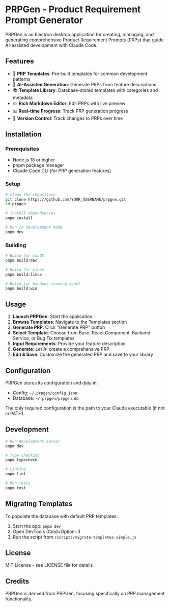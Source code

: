 # PRPGen - Product Requirement Prompt Generator

PRPGen is an Electron desktop application for creating, managing, and generating comprehensive Product Requirement Prompts (PRPs) that guide AI-assisted development with Claude Code.

## Features

- 📝 **PRP Templates**: Pre-built templates for common development patterns
- 🤖 **AI-Assisted Generation**: Generate PRPs from feature descriptions
- 📚 **Template Library**: Database-stored templates with categories and metadata
- ✏️ **Rich Markdown Editor**: Edit PRPs with live preview
- 📊 **Real-time Progress**: Track PRP generation progress
- 🔄 **Version Control**: Track changes to PRPs over time

## Installation

### Prerequisites

- Node.js 18 or higher
- pnpm package manager
- Claude Code CLI (for PRP generation features)

### Setup

```bash
# Clone the repository
git clone https://github.com/YOUR_USERNAME/prpgen.git
cd prpgen

# Install dependencies
pnpm install

# Run in development mode
pnpm dev
```

### Building

```bash
# Build for macOS
pnpm build:mac

# Build for Linux
pnpm build:linux

# Build for Windows (coming soon)
pnpm build:win
```

## Usage

1. **Launch PRPGen**: Start the application
2. **Browse Templates**: Navigate to the Templates section
3. **Generate PRP**: Click "Generate PRP" button
4. **Select Template**: Choose from Base, React Component, Backend Service, or Bug Fix templates
5. **Input Requirements**: Provide your feature description
6. **Generate**: Let AI create a comprehensive PRP
7. **Edit & Save**: Customize the generated PRP and save to your library

## Configuration

PRPGen stores its configuration and data in:
- Config: `~/.prpgen/config.json`
- Database: `~/.prpgen/prpgen.db`

The only required configuration is the path to your Claude executable (if not in PATH).

## Development

```bash
# Run development server
pnpm dev

# Type checking
pnpm typecheck

# Linting
pnpm lint

# Run tests
pnpm test
```

## Migrating Templates

To populate the database with default PRP templates:

1. Start the app: `pnpm dev`
2. Open DevTools (Cmd+Option+I)
3. Run the script from `/scripts/migrate-templates-simple.js`

## License

MIT License - see LICENSE file for details

## Credits

PRPGen is derived from PRPGen, focusing specifically on PRP management functionality.